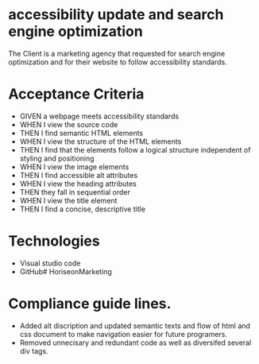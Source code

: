 # accessibility update and search engine optimization
The Client is a marketing agency that requested for search engine optimization and for their website to follow accessibility standards.

# Acceptance Criteria 
* GIVEN a webpage meets accessibility standards
* WHEN I view the source code
* THEN I find semantic HTML elements
* WHEN I view the structure of the HTML elements
* THEN I find that the elements follow a logical structure independent of styling and positioning
* WHEN I view the image elements
* THEN I find accessible alt attributes
* WHEN I view the heading attributes
* THEN they fall in sequential order
* WHEN I view the title element
* THEN I find a concise, descriptive title

# Technologies
* Visual studio code
* GitHub# HoriseonMarketing

# Compliance guide lines.
* Added alt discription and updated semantic texts and flow of html and css document to make navigation easier for future programers.
* Removed unnecisary and redundant code as well as diversifed several div tags. 